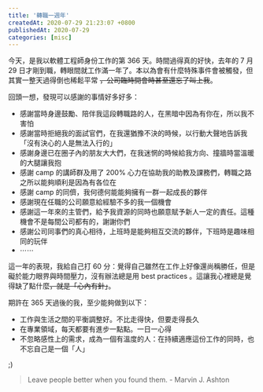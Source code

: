 ```yaml
---
title: '轉職一週年'
createdAt: 2020-07-29 21:23:07 +0800
publishedAt: 2020-07-29
categories: [misc]
---
```


今天，是我以軟體工程師身份工作的第 366 天。時間過得真的好快，去年的 7 月 29 日才剛到職，轉眼間就工作滿一年了。本以為會有什麼特殊事件會被觸發，但其實一整天過得倒也稀鬆平常 <del>，公司臨時開會時甚至還忘了叫上我</del>。

回頭一想，發現可以感謝的事情好多好多：

- 感謝當時身邊鼓勵、陪伴我這段轉職路的人，在黑暗中因為有你在，所以我不害怕
- 感謝當時拒絕我的面試官們，在我還猶豫不決的時候，以行動大聲地告訴我「沒有決心的人是無法入行的」
- 感謝身邊已在圈子內的朋友大大們，在我迷惘的時候給我方向、撞牆時當溫暖的大腿讓我抱
- 感謝 camp 的講師群及用了 200% 心力在協助我的助教及課務們，轉職之路之所以能夠順利是因為有各位在
- 感謝 camp 的同儕，我何德何能能夠擁有一群一起成長的夥伴
- 感謝現在任職的公司願意給經驗不多的我一個機會
- 感謝這一年來的主管們，給予我資源的同時也願意賦予新人一定的責任。這種機會不是每間公司都有的，謝謝你們
- 感謝公司同事們的真心相待，上班時是能夠相互交流的夥伴，下班時是趣味相同的玩伴
- ⋯⋯

這一年的表現，我給自己打 60 分：覺得自己雖然在工作上好像還尚稱勝任，但是礙於能力眼界與時間壓力，沒有辦法總是用 best practices 。這讓我心裡總是覺得缺了點什麼<del>，就是「心內有針」</del>。

期許在 365 天過後的我，至少能夠做到以下：

- 工作與生活之間的平衡調整好。不比走得快，但要走得長久
- 在專業領域，每天都要有進步一點點。一日一心得
- 不忽略感性上的需求，成為一個有溫度的人：在持續適應這份工作的同時，也不忘自己是一個「人」

;)

> Leave people better when you found them. - Marvin J. Ashton
